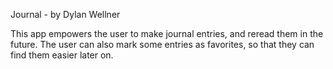 Journal - by Dylan Wellner

This app empowers the user to make journal entries, and reread them in the future.
The user can also mark some entries as favorites, so that they can find them easier later on.
